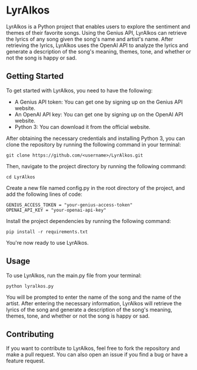 # LyrAlkos

LyrAlkos is a Python project that enables users to explore the sentiment and themes of their favorite songs. Using the Genius API, LyrAlkos can retrieve the lyrics of any song given the song's name and artist's name. After retrieving the lyrics, LyrAlkos uses the OpenAI API to analyze the lyrics and generate a description of the song's meaning, themes, tone, and whether or not the song is happy or sad.

## Getting Started

To get started with LyrAlkos, you need to have the following:

- A Genius API token: You can get one by signing up on the Genius API website.
- An OpenAI API key: You can get one by signing up on the OpenAI API website.
- Python 3: You can download it from the official website.

After obtaining the necessary credentials and installing Python 3, you can clone the repository by running the following command in your terminal:

```
git clone https://github.com/<username>/LyrAlkos.git
```

Then, navigate to the project directory by running the following command:

```
cd LyrAlkos
```

Create a new file named config.py in the root directory of the project, and add the following lines of code:

```
GENIUS_ACCESS_TOKEN = "your-genius-access-token"
OPENAI_API_KEY = "your-openai-api-key"
```

Install the project dependencies by running the following command:

```
pip install -r requirements.txt
```

You're now ready to use LyrAlkos.

## Usage

To use LyrAlkos, run the main.py file from your terminal:

```
python lyralkos.py
```

You will be prompted to enter the name of the song and the name of the artist. After entering the necessary information, LyrAlkos will retrieve the lyrics of the song and generate a description of the song's meaning, themes, tone, and whether or not the song is happy or sad.

## Contributing

If you want to contribute to LyrAlkos, feel free to fork the repository and make a pull request. You can also open an issue if you find a bug or have a feature request.